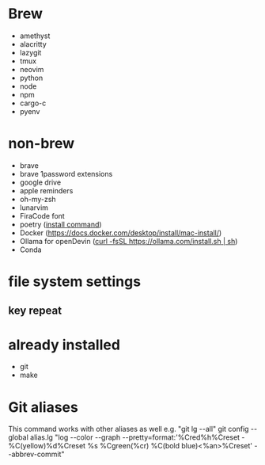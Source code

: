 # Brew
- amethyst
- alacritty
- lazygit
- tmux
- neovim
- python
- node
- npm
- cargo-c
- pyenv

# non-brew
- brave
- brave 1password extensions
- google drive
- apple reminders
- oh-my-zsh
- lunarvim
- FiraCode font
- poetry ([install command](https://python-poetry.org/docs/#installing-with-the-official-installer))
- Docker (https://docs.docker.com/desktop/install/mac-install/)
- Ollama for openDevin ([curl -fsSL https://ollama.com/install.sh | sh](https://github.com/OpenDevin/OpenDevin/blob/main/docs/documentation/LOCAL_LLM_GUIDE.md))
- Conda


# file system settings
## key repeat


# already installed
- git
- make

# Git aliases
This command works with other aliases as well e.g. "git lg --all"
git config --global alias.lg "log --color --graph --pretty=format:'%Cred%h%Creset -%C(yellow)%d%Creset %s %Cgreen(%cr) %C(bold blue)<%an>%Creset' --abbrev-commit"

